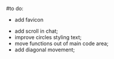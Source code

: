 #to do:

<!-- - draw circle
- add event
- generate player (server) with his position, id, name, color other data
- (server send to front this info and front renders)
- clients sends info to server (direction of movement), then server calc coordinates of users and broadcast them back; -->
<!-- - do chat -->
<!-- - add event on Enter
- add if input.value === "" then return; -->

- add favicon
<!-- - add avatars -->
- add scroll in chat;
- improve circles styling text;
- move functions out of main code area;
- add diagonal movement;
